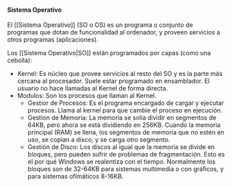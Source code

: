 #### Sistema Operativo
El [[Sistema Operativo]] (SO o OS) es un programa o conjunto de programas que dotan de funcionalidad al ordenador, y proveen servicios a otros programas (aplicaciones).

Los [[Sistema Operativo|SO]] están programados por capas (como una cebolla):
- Kernel: Es núcleo que provee servicios al resto del SO y es la parte más cercana al procesador. Suele estar programado en ensamblador. El usuario no hace llamadas al Kernel de forma directa.
- Modulos: Son los procesos que llaman al Kernel.
	- Gestior de Procesos: Es el programa encargado de cargar y ejecutar procesos. Llama al kernel para que cambie el proceso en ejecución.
	- Gestion de Memoria: La memoria se solía dividir en segmentos de 64KB, pero ahora se está dividiendo en 256KB. Cuando la memoria principal (RAM) se llena, los segmentos de memoria que no estén en uso, se copian a disco, y se carga otro segmento.
	- Gestión de Disco: Los discos al igual que la memoria se divide en bloques, pero pueden sufrir de problemas de fragmentación. Esto es el por qué Windows se realentiza con el tiempo. Normalmente los bloques son de 32-64KB para sistemas multimedia o con gráficos, y para sistemas ofimáticos 8-16KB. 
 
